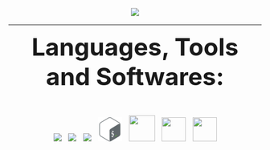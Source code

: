 <p align="center">
  <img src="https://badge42.vercel.app/api/v2/clc6bxaur00060fmon220zhly/stats?cursusId=21&coalitionId=48">
</p>

---

<p align="center"> 
  <b><font size= "42">Languages, Tools and Softwares:</b>
</p>

<p align="center">
 <img src=https://github.com/abrahamcalf/programming-languages-logos/blob/master/src/c/c_48x48.png>
 <img src=https://github.com/abrahamcalf/programming-languages-logos/blob/master/src/cpp/cpp_48x48.png>
 <img src=https://github.com/abrahamcalf/programming-languages-logos/blob/master/src/python/python_48x48.png>
 <img src="https://github.com/jimaek/bashlogo.com/blob/master/src/icons/android-chrome-48x48.png">
 <img width="52" height="52" src="https://github.com/dhanishgajjar/vscode-icons/blob/master/png/default.png">
 <img width="48" height="48" src="https://github.com/simple-icons/simple-icons/blob/develop/icons/github.svg">
 <img width="48" height="48" src="https://github.com/gilbarbara/logos/blob/master/logos/docker-icon.svg">
</p>
